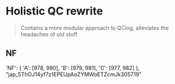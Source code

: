 # Holistic QC rewrite

> Contains a more modular approach to QCing, alleviates the headaches of old stuff

## NF
'NF': {
    'A': [978, 980],
    'B': [979, 981],
    'C': [977, 982]
},
"jap_5ThOJ14yf7z1EPEUpAoZYMWoETZcmJk305719"
